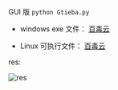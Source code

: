 GUI 版
`python Gtieba.py`

- windows exe 文件： [百毒云](https://pan.baidu.com/s/1jIPLTpO)

- Linux 可执行文件： [百毒云](http://pan.baidu.com/s/1slQn9G5)

res:

![res](http://ww3.sinaimg.cn/large/005NaGmtjw1f4zqdvesjej30gy0k242r.jpg)
